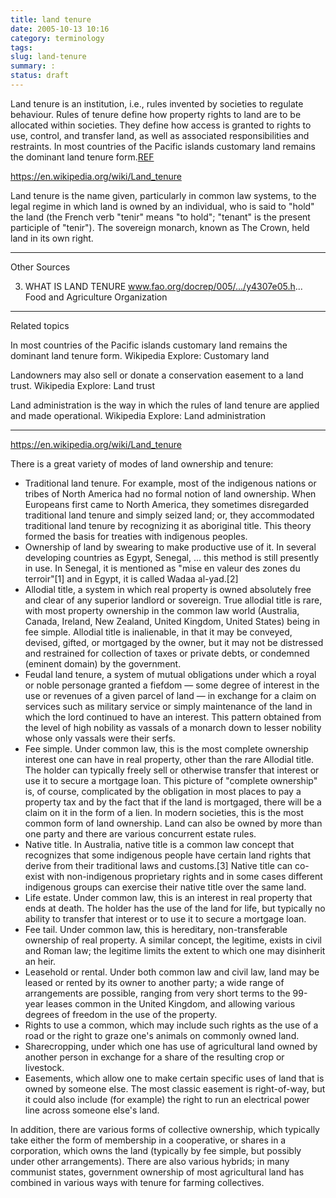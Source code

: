 ```yaml
---
title: land tenure
date: 2005-10-13 10:16
category: terminology
tags:
slug: land-tenure
summary: : 
status: draft
---
```


Land tenure is an institution, i.e., rules invented by societies to regulate behaviour. Rules of tenure define how property rights to land are to be allocated within societies. They define how access is granted to rights to use, control, and transfer land, as well as associated responsibilities and restraints. In most countries of the Pacific islands customary land remains the dominant land tenure form.[REF]( "Wikipedia")

https://en.wikipedia.org/wiki/Land_tenure

Land tenure is the name given, particularly in common law systems, to the legal regime in which land is owned by an individual, who is said to "hold" the land (the French verb "tenir" means "to hold"; "tenant" is the present participle of "tenir"). The sovereign monarch, known as The Crown, held land in its own right.



---

Other Sources


3. WHAT IS LAND TENURE
www.fao.org/docrep/005/.../y4307e05.h...
Food and Agriculture Organization


---

Related topics

In most countries of the Pacific islands customary land remains the dominant land tenure form. Wikipedia
Explore: Customary land

Landowners may also sell or donate a conservation easement to a land trust. Wikipedia
Explore: Land trust

Land administration is the way in which the rules of land tenure are applied and made operational. Wikipedia
Explore: Land administration

----

https://en.wikipedia.org/wiki/Land_tenure


There is a great variety of modes of land ownership and tenure:

* Traditional land tenure. For example, most of the indigenous nations or tribes of North America had no formal notion of land ownership. When Europeans first came to North America, they sometimes disregarded traditional land tenure and simply seized land; or, they accommodated traditional land tenure by recognizing it as aboriginal title. This theory formed the basis for treaties with indigenous peoples.
* Ownership of land by swearing to make productive use of it. In several developing countries as Egypt, Senegal, ... this method is still presently in use. In Senegal, it is mentioned as "mise en valeur des zones du terroir"[1] and in Egypt, it is called Wadaa al-yad.[2]
* Allodial title, a system in which real property is owned absolutely free and clear of any superior landlord or sovereign. True allodial title is rare, with most property ownership in the common law world (Australia, Canada, Ireland, New Zealand, United Kingdom, United States) being in fee simple. Allodial title is inalienable, in that it may be conveyed, devised, gifted, or mortgaged by the owner, but it may not be distressed and restrained for collection of taxes or private debts, or condemned (eminent domain) by the government.
* Feudal land tenure, a system of mutual obligations under which a royal or noble personage granted a fiefdom — some degree of interest in the use or revenues of a given parcel of land — in exchange for a claim on services such as military service or simply maintenance of the land in which the lord continued to have an interest. This pattern obtained from the level of high nobility as vassals of a monarch down to lesser nobility whose only vassals were their serfs.
* Fee simple. Under common law, this is the most complete ownership interest one can have in real property, other than the rare Allodial title. The holder can typically freely sell or otherwise transfer that interest or use it to secure a mortgage loan. This picture of "complete ownership" is, of course, complicated by the obligation in most places to pay a property tax and by the fact that if the land is mortgaged, there will be a claim on it in the form of a lien. In modern societies, this is the most common form of land ownership. Land can also be owned by more than one party and there are various concurrent estate rules.
* Native title. In Australia, native title is a common law concept that recognizes that some indigenous people have certain land rights that derive from their traditional laws and customs.[3] Native title can co-exist with non-indigenous proprietary rights and in some cases different indigenous groups can exercise their native title over the same land.
* Life estate. Under common law, this is an interest in real property that ends at death. The holder has the use of the land for life, but typically no ability to transfer that interest or to use it to secure a mortgage loan.
* Fee tail. Under common law, this is hereditary, non-transferable ownership of real property. A similar concept, the legitime, exists in civil and Roman law; the legitime limits the extent to which one may disinherit an heir.
* Leasehold or rental. Under both common law and civil law, land may be leased or rented by its owner to another party; a wide range of arrangements are possible, ranging from very short terms to the 99-year leases common in the United Kingdom, and allowing various degrees of freedom in the use of the property.
* Rights to use a common, which may include such rights as the use of a road or the right to graze one's animals on commonly owned land.
* Sharecropping, under which one has use of agricultural land owned by another person in exchange for a share of the resulting crop or livestock.
* Easements, which allow one to make certain specific uses of land that is owned by someone else. The most classic easement is right-of-way, but it could also include (for example) the right to run an electrical power line across someone else's land.

In addition, there are various forms of collective ownership, which typically take either the form of membership in a cooperative, or shares in a corporation, which owns the land (typically by fee simple, but possibly under other arrangements). There are also various hybrids; in many communist states, government ownership of most agricultural land has combined in various ways with tenure for farming collectives.

